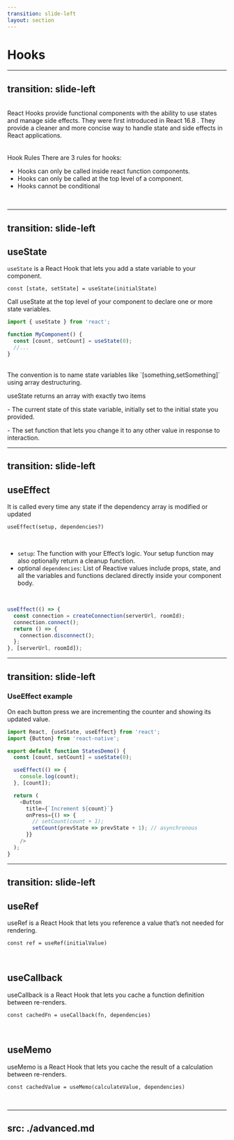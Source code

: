 ```yaml
---
transition: slide-left
layout: section
---
```

# Hooks

<!--
These common user interface controls will render on any platform.
-->
---
transition: slide-left
---

<br>
<div>
<span>React Hooks provide<span v-mark.highlight.yellow="1"> functional components </span> with the ability to use states and manage side effects.</span>
<span> They were first introduced in <span v-mark.circle.pink="2">React 16.8 </span>. They provide a cleaner and more concise way to handle state and side effects in React applications. </span>
<br>
<br>
</div>

<br>
<span>
Hook Rules
There are 3 rules for hooks:

- Hooks can only be called inside react function components.
- Hooks can only be called at the top level of a component.
- Hooks cannot be conditional

</span>

<br>

---
transition: slide-left
---

## useState

<span>`useState` is a React Hook that lets you add a<span v-mark.highlight.pink="1"> state variable </span> to your component.</span>
<br>

```shell
const [state, setState] = useState(initialState)
```

Call useState at the top level of your component to declare one or more state variables.
<br>

```js
import { useState } from 'react';

function MyComponent() {
  const [count, setCount] = useState(0);
  //...
}
```

<br>
<div>
<span>The convention is to name state variables like<span v-mark.box.yellow="2"> `[something,setSomething]` using array destructuring.</span> </span>

<span>useState returns an array with exactly two items</span>

<span>- The <span  v-mark.highlight.blue="3"> current state </span>of this state variable, initially set to the <span  v-mark.highlight.purple="4"> initial state </span> you provided.</span>

<span>- The <span  v-mark.highlight.yellow="5"> set function </span>  that lets you change it to any other value in response to interaction.
</span>
</div>

---
transition: slide-left
---

## useEffect

It is called every time any state if the dependency array is modified or updated
<br>

```shell
useEffect(setup, dependencies?)
```

<br>

- `setup`: The function with your Effect’s logic. Your setup function may also optionally return a cleanup function.
- optional `dependencies`: List of Reactive values include props, state, and all the variables and functions declared directly inside your component body.
  
<br>

```js
useEffect(() => {
  const connection = createConnection(serverUrl, roomId);
  connection.connect();
  return () => {
    connection.disconnect();
  };
}, [serverUrl, roomId]);
```

<!--
useEffect
-->

---
transition: slide-left
---

### UseEffect example

On each button press we are incrementing the counter and showing its updated value.

```js
import React, {useState, useEffect} from 'react';
import {Button} from 'react-native';

export default function StatesDemo() {
  const [count, setCount] = useState(0);

  useEffect(() => {
    console.log(count);
  }, [count]);

  return (
    <Button
      title={`Increment ${count}`}
      onPress={() => {
        // setCount(count + 1);
        setCount(prevState => prevState + 1); // asynchronous
      }}
    />
  );
}
```

---
transition: slide-left
---

## useRef

useRef is a React Hook that lets you reference a value that’s not needed for rendering.
<br>

```shell
const ref = useRef(initialValue)
```

<br>

## useCallback

useCallback is a React Hook that lets you cache a function definition between re-renders.
<br>

```shell
const cachedFn = useCallback(fn, dependencies)
```

<br>

## useMemo

useMemo is a React Hook that lets you cache the result of a calculation between re-renders.
<br>

```shell
const cachedValue = useMemo(calculateValue, dependencies)
```

<br>

---
src: ./advanced.md
---
